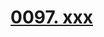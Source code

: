 # [0097. xxx](https://github.com/Tdahuyou/TNotes.react/tree/main/notes/0097.%20xxx)

<!-- region:toc -->

<!-- endregion:toc -->
